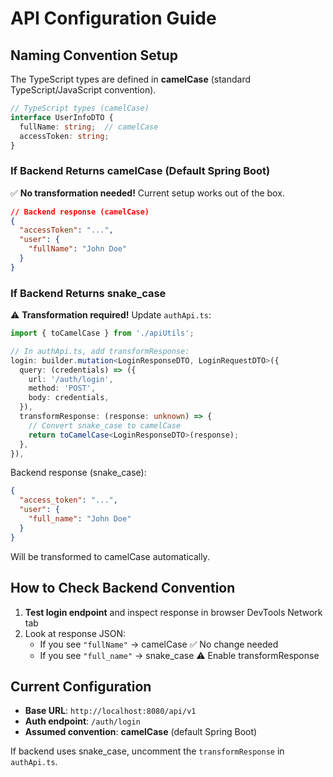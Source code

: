 # API Configuration Guide

## Naming Convention Setup

The TypeScript types are defined in **camelCase** (standard TypeScript/JavaScript convention).

```typescript
// TypeScript types (camelCase)
interface UserInfoDTO {
  fullName: string;  // camelCase
  accessToken: string;
}
```

### If Backend Returns camelCase (Default Spring Boot)

✅ **No transformation needed!** Current setup works out of the box.

```json
// Backend response (camelCase)
{
  "accessToken": "...",
  "user": {
    "fullName": "John Doe"
  }
}
```

### If Backend Returns snake_case

⚠️ **Transformation required!** Update `authApi.ts`:

```typescript
import { toCamelCase } from './apiUtils';

// In authApi.ts, add transformResponse:
login: builder.mutation<LoginResponseDTO, LoginRequestDTO>({
  query: (credentials) => ({
    url: '/auth/login',
    method: 'POST',
    body: credentials,
  }),
  transformResponse: (response: unknown) => {
    // Convert snake_case to camelCase
    return toCamelCase<LoginResponseDTO>(response);
  },
}),
```

Backend response (snake_case):
```json
{
  "access_token": "...",
  "user": {
    "full_name": "John Doe"
  }
}
```

Will be transformed to camelCase automatically.

## How to Check Backend Convention

1. **Test login endpoint** and inspect response in browser DevTools Network tab
2. Look at response JSON:
   - If you see `"fullName"` → camelCase ✅ No change needed
   - If you see `"full_name"` → snake_case ⚠️ Enable transformResponse

## Current Configuration

- **Base URL**: `http://localhost:8080/api/v1`
- **Auth endpoint**: `/auth/login`
- **Assumed convention**: **camelCase** (default Spring Boot)

If backend uses snake_case, uncomment the `transformResponse` in `authApi.ts`.
